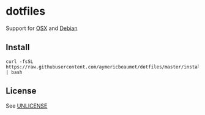 # dotfiles

Support for [OSX](http://www.apple.com/osx) and [Debian](https://www.debian.org)

## Install

```
curl -fsSL https://raw.githubusercontent.com/aymericbeaumet/dotfiles/master/install | bash
```

## License

See [UNLICENSE](./UNLICENSE)
